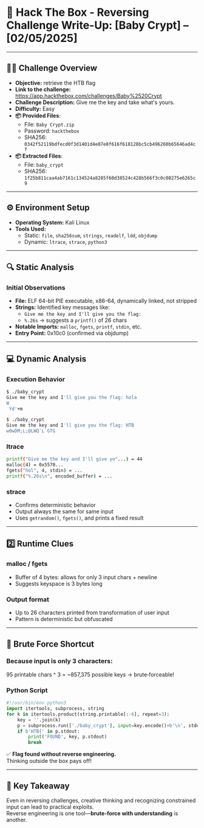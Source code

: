 # 🧬 Hack The Box - Reversing Challenge Write-Up: [Baby Crypt] – [02/05/2025]
***

## 🕵️‍♂️ Challenge Overview
- **Objective:** retrieve the HTB flag
- **Link to the challenge:** https://app.hackthebox.com/challenges/Baby%2520Crypt
- **Challenge Description:** Give me the key and take what's yours.
- **Difficulty:** Easy
- **📦 Provided Files**:
  - File: `Baby Crypt.zip`  
  - Password: `hackthebox`
  - SHA256: `0342f52119bdfecd0f3d1401d4e07e8f616f618128bc5cb496260b65646ad4cf` 
- **📦 Extracted Files**:
  - File: `baby_crypt`
  - SHA256: `1f25b811caa4ab7161c134524a8285f60d38524c428b566f3c0c00275e6265c9`

---

## ⚙️ Environment Setup
- **Operating System:** Kali Linux
- **Tools Used:**
  - Static: `file`, `sha256sum`, `strings`, `readelf`, `ldd`, `objdump`
  - Dynamic: `ltrace`, `strace`, `python3`

---

## 🔍 Static Analysis

### Initial Observations
- **File:** ELF 64-bit PIE executable, x86-64, dynamically linked, not stripped
- **Strings:** Identified key messages like:
  - `Give me the key and I'll give you the flag:`
  - `%.26s` → suggests a `printf()` of 26 chars
- **Notable Imports:** `malloc`, `fgets`, `printf`, `stdin`, etc.
- **Entry Point:** 0x10c0 (confirmed via objdump)

---

## 💻 Dynamic Analysis

### Execution Behavior
```bash
$ ./baby_crypt 
Give me the key and I'll give you the flag: hola
W
 Yd'+m

$ ./baby_crypt
Give me the key and I'll give you the flag: HTB
w0wDM;L;@LWQ`L`GTG
```

### ltrace
```bash
printf("Give me the key and I'll give yo"...) = 44
malloc(4) = 0x5570...
fgets("hol", 4, stdin) = ...
printf("%.26s\n", encoded_buffer) = ...
```

### strace
- Confirms deterministic behavior
- Output always the same for same input
- Uses `getrandom()`, `fgets()`, and prints a fixed result

---

## 2️⃣ Runtime Clues

### malloc / fgets
- Buffer of 4 bytes: allows for only 3 input chars + newline
- Suggests keyspace is 3 bytes long

### Output format
- Up to 26 characters printed from transformation of user input
- Pattern is deterministic but obfuscated

---

## 🚀 Brute Force Shortcut

### Because input is only 3 characters:
95 printable chars ^ 3 = ~857,375 possible keys → brute‑forceable!

### Python Script
```python
#!/usr/bin/env python3
import itertools, subprocess, string
for k in itertools.product(string.printable[:-6], repeat=3):
    key = ''.join(k)
    p = subprocess.run(['./baby_crypt'], input=key.encode()+b'\n', stdout=subprocess.PIPE)
    if b'HTB{' in p.stdout:
        print('FOUND', key, p.stdout)
        break
```

✅ **Flag found without reverse engineering.**  
Thinking outside the box pays off!

---

## 🧠 Key Takeaway

Even in reversing challenges, creative thinking and recognizing constrained input can lead to practical exploits.  
Reverse engineering is one tool—**brute-force with understanding** is another.

